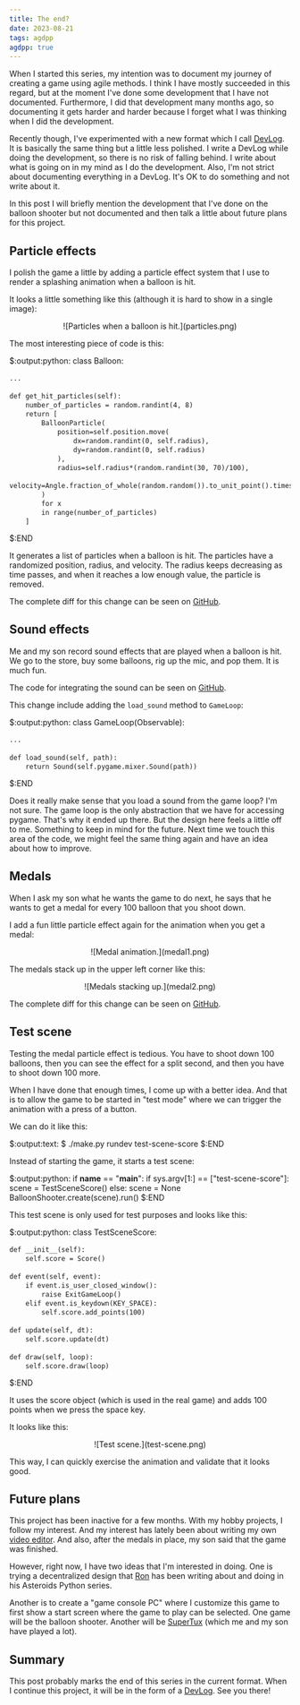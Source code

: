 ```yaml
---
title: The end?
date: 2023-08-21
tags: agdpp
agdpp: true
---
```


When I started this series, my intention was to document my journey of creating
a game using agile methods. I think I have mostly succeeded in this regard, but
at the moment I've done some development that I have not documented.
Furthermore, I did that development many months ago, so documenting it gets
harder and harder because I forget what I was thinking when I did the
development.

Recently though, I've experimented with a new format which I call
[DevLog](/tags/devlog/index.html). It is basically the same thing but a little
less polished. I write a DevLog while doing the development, so there is no
risk of falling behind. I write about what is going on in my mind as I do the
development. Also, I'm not strict about documenting everything in a DevLog.
It's OK to do something and not write about it.

In this post I will briefly mention the development that I've done on the
balloon shooter but not documented and then talk a little about future plans
for this project.

## Particle effects

I polish the game a little by adding a particle effect system that I use to
render a splashing animation when a balloon is hit.

It looks a little something like this (although it is hard to show in a single
image):

<p>
<center>
![Particles when a balloon is hit.](particles.png)
</center>
</p>

The most interesting piece of code is this:

$:output:python:
class Balloon:

    ...

    def get_hit_particles(self):
        number_of_particles = random.randint(4, 8)
        return [
            BalloonParticle(
                position=self.position.move(
                    dx=random.randint(0, self.radius),
                    dy=random.randint(0, self.radius)
                ),
                radius=self.radius*(random.randint(30, 70)/100),
                velocity=Angle.fraction_of_whole(random.random()).to_unit_point().times(self.speed*2)
            )
            for x
            in range(number_of_particles)
        ]
$:END

It generates a list of particles when a balloon is hit. The particles have a
randomized position, radius, and velocity.  The radius keeps decreasing as time
passes, and when it reaches a low enough value, the particle is removed.

The complete diff for this change can be seen on
[GitHub](https://github.com/rickardlindberg/agdpp/compare/b5261a939505c203cd1ffb21462a6772f0381faf...7533ec079dbdeba713526469535a1cc0fc915449).

## Sound effects

Me and my son record sound effects that are played when a balloon is hit.  We
go to the store, buy some balloons, rig up the mic, and pop them.  It is much
fun.

The code for integrating the sound can be seen on
[GitHub](https://github.com/rickardlindberg/agdpp/compare/7533ec079dbdeba713526469535a1cc0fc915449...fcb1757f9b219be55d65d8588c259b96b9dc26ce).

This change include adding the `load_sound` method to `GameLoop`:

$:output:python:
class GameLoop(Observable):

    ...

    def load_sound(self, path):
        return Sound(self.pygame.mixer.Sound(path))
$:END

Does it really make sense that you load a sound from the game loop? I'm not
sure. The game loop is the only abstraction that we have for accessing pygame.
That's why it ended up there. But the design here feels a little off to me.
Something to keep in mind for the future. Next time we touch this area of the
code, we might feel the same thing again and have an idea about how to improve.

## Medals

When I ask my son what he wants the game to do next, he says that he wants to
get a medal for every 100 balloon that you shoot down.

I add a fun little particle effect again for the animation when you get a
medal:

<p>
<center>
![Medal animation.](medal1.png)
</center>
</p>

The medals stack up in the upper left corner like this:

<p>
<center>
![Medals stacking up.](medal2.png)
</center>
</p>

The complete diff for this change can be seen on
[GitHub](https://github.com/rickardlindberg/agdpp/compare/fcb1757f9b219be55d65d8588c259b96b9dc26ce...0c8e713a6d938898ddb92164cc86dcb1db19aa0c).

## Test scene

Testing the medal particle effect is tedious. You have to shoot down 100
balloons, then you can see the effect for a split second, and then you have to
shoot down 100 more.

When I have done that enough times, I come up with a better idea. And that is
to allow the game to be started in "test mode" where we can trigger the
animation with a press of a button.

We can do it like this:

$:output:text:
$ ./make.py rundev test-scene-score
$:END

Instead of starting the game, it starts a test scene:

$:output:python:
if __name__ == "__main__":
    if sys.argv[1:] == ["test-scene-score"]:
        scene = TestSceneScore()
    else:
        scene = None
    BalloonShooter.create(scene).run()
$:END

This test scene is only used for test purposes and looks like this:

$:output:python:
class TestSceneScore:

    def __init__(self):
        self.score = Score()

    def event(self, event):
        if event.is_user_closed_window():
            raise ExitGameLoop()
        elif event.is_keydown(KEY_SPACE):
            self.score.add_points(100)

    def update(self, dt):
        self.score.update(dt)

    def draw(self, loop):
        self.score.draw(loop)
$:END

It uses the score object (which is used in the real game) and adds 100 points
when we press the space key.

It looks like this:

<p>
<center>
![Test scene.](test-scene.png)
</center>
</p>

This way, I can quickly exercise the animation and validate that it looks good.

## Future plans

This project has been inactive for a few months. With my hobby projects, I
follow my interest. And my interest has lately been about writing my own [video
editor](/projects/rlvideo/index.html). And also, after the medals in place, my
son said that the game was finished.

However, right now, I have two ideas that I'm interested in doing. One is
trying a decentralized design that
[Ron](https://www.ronjeffries.com/categories/python/) has been writing about
and doing in his Asteroids Python series.

Another is to create a "game console PC" where I customize this game to first
show a start screen where the game to play can be selected. One game will be
the balloon shooter. Another will be [SuperTux](https://www.supertux.org/)
(which me and my son have played a lot).

## Summary

This post probably marks the end of this series in the current format.  When I
continue this project, it will be in the form of a
[DevLog](/tags/devlog/index.html).  See you there!
